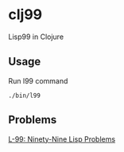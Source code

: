 # clj99
Lisp99 in Clojure

## Usage

Run l99 command
```
./bin/l99
```

## Problems
[L-99: Ninety-Nine Lisp Problems](https://www.ic.unicamp.br/~meidanis/courses/mc336/2006s2/funcional/L-99_Ninety-Nine_Lisp_Problems.html)
